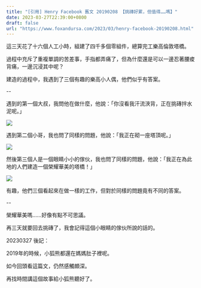 ```yaml
---
title: "[引用] Henry Facebook 舊文 20190208 【挑磚好累，但值得……嗎】"
date: 2023-03-27T22:39:00+0800
draft: false
url: "https://www.foxandursa.com/2023/03/henry-facebook-20190208.html"
---
```


這三天花了十六個人工小時，組建了四千多個零組件，總算完工樂高倫敦塔橋。

過程中充斥了重複單調的苦差事，手指都弄痛了，但為什麼還是可以一邊忍著腰痠背痛，一邊沉浸其中呢？

建造的過程中，我遇到了三個有趣的樂高小人偶，他們似乎有答案。

--

遇到的第一個大叔，我問他在做什麼，他說：「你沒看我汗流浹背，正在挑磚拌水泥呢。」

![]($https://blogger.googleusercontent.com/img/b/R29vZ2xl/AVvXsEh3NGSIdwWXQ2FimJvHUldmNZJtOHprlPV2iX5AHy5qHY96IW8Aak82Ed0Y0vOEJEi60RkedMiASpNO4UKey6jL1QxUqYixpSIcwlmi_nNhXJ-4git5dRM4gvNFWYoZ6ZQsQltQSjQeNdyuQm3Krv7BRVsWxlBmDYO52UnVn05PgOBkihqtrgiFs5Ui/w400-h300/image.png)



遇到第二個小哥，我也問了同樣的問題，他說：「我正在砌一座塔頂呢。」

![]($https://blogger.googleusercontent.com/img/b/R29vZ2xl/AVvXsEjOHZ7U7RuvN2uW0qF1s8R43HDStT-xNbFEzZlFSdkG6LmhiifzTV05srJqDIn4vkxJqRQ2jK7dmfIQzomZc_VsrBNvktGVbEBv8Q5yGg-7PMLk6Ij4QyhuoKelzudMZ1jsMXq_jxnXLx8jo03aZwyC0NQqDP8uKRLDSLlX3kufqOqcGYqg4cQz2KXe/w400-h300/image.png)



然後第三個人是一個眼睛小小的傢伙，我也問了同樣的問題，他說：「我正在為此地的人們建造一個榮耀華美的塔橋！」

![]($https://blogger.googleusercontent.com/img/b/R29vZ2xl/AVvXsEhbA_WVxuUTCSt-3W7vtXI9re4ACJzWgwqQawLokta07oIX14gmfWZgyuldd3ruRJyGPK8obCCWpPrWQELX3XFhAOxblboSIu3QUSGAc-oUW0RTUhXufJp5XJhu8B5s1UHIbdQAbdtlZ2wS1UIlpW56NBJJdeqpYpf5RcYmxPKiMZlFHtLaJn2fPBs-/w300-h400/image.png)



有趣，他們三個看起來在做一樣的工作，但對於同樣的問題竟有不同的答案。

--

榮耀華美嗎……好像有點不可思議。

再三天就要回去挑磚了，我會記得這個小眼睛的傢伙所說的話的。










20230327 後記：

2019年的時候，小狐熊都還在媽媽肚子裡呢。

如今回頭看這篇文，仍然感觸頗深。

再找時間講這個故事給小狐熊聽好了。





